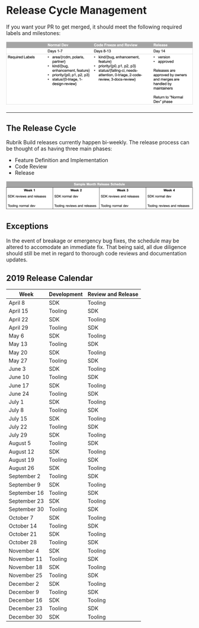 # Release Cycle Management

If you want your PR to get merged, it should meet the following required labels and milestones:

![Release Overview](/maintainers/guide/img/release-cycle.png)

---

## The Release Cycle

Rubrik Build releases currently happen bi-weekly.  The release process can be thought of as having three main phases:

* Feature Definition and Implementation
* Code Review
* Release

![Release Schedule](/maintainers/guide/img/release-schedule.png)

## Exceptions

In the event of breakage or emergency bug fixes, the schedule may be altered to accomodate an immediate fix. That being said, all due diligence should still be met in regard to thorough code reviews and documentation updates.

## 2019 Release Calendar

| Week         | Development | Review and Release |
|--------------|-------------|--------------------|
| April 8      | SDK         | Tooling            |
| April 15     | Tooling     | SDK                |
| April 22     | SDK         | Tooling            |
| April 29     | Tooling     | SDK                |
| May 6        | SDK         | Tooling            |
| May 13       | Tooling     | SDK                |
| May 20       | SDK         | Tooling            |
| May 27       | Tooling     | SDK                |
| June 3       | SDK         | Tooling            |
| June 10      | Tooling     | SDK                |
| June 17      | SDK         | Tooling            |
| June 24      | Tooling     | SDK                |
| July 1       | SDK         | Tooling            |
| July 8       | Tooling     | SDK                |
| July 15      | SDK         | Tooling            |
| July 22      | Tooling     | SDK                |
| July 29      | SDK         | Tooling            |
| August 5     | Tooling     | SDK                |
| August 12    | SDK         | Tooling            |
| August 19    | Tooling     | SDK                |
| August 26    | SDK         | Tooling            |
| September 2  | Tooling     | SDK                |
| September 9  | SDK         | Tooling            |
| September 16 | Tooling     | SDK                |
| September 23 | SDK         | Tooling            |
| September 30 | Tooling     | SDK                |
| October 7    | SDK         | Tooling            |
| October 14   | Tooling     | SDK                |
| October 21   | SDK         | Tooling            |
| October 28   | Tooling     | SDK                |
| November 4   | SDK         | Tooling            |
| November 11  | Tooling     | SDK                |
| November 18  | SDK         | Tooling            |
| November 25  | Tooling     | SDK                |
| December 2   | SDK         | Tooling            |
| December 9   | Tooling     | SDK                |
| December 16  | SDK         | Tooling            |
| December 23  | Tooling     | SDK                |
| December 30  | SDK         | Tooling            |
